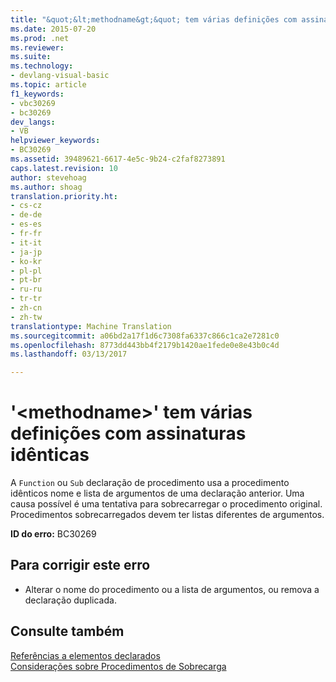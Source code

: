 ```yaml
---
title: "&quot;&lt;methodname&gt;&quot; tem várias definições com assinaturas idênticas | Documentos do Microsoft"
ms.date: 2015-07-20
ms.prod: .net
ms.reviewer: 
ms.suite: 
ms.technology:
- devlang-visual-basic
ms.topic: article
f1_keywords:
- vbc30269
- bc30269
dev_langs:
- VB
helpviewer_keywords:
- BC30269
ms.assetid: 39489621-6617-4e5c-9b24-c2faf8273891
caps.latest.revision: 10
author: stevehoag
ms.author: shoag
translation.priority.ht:
- cs-cz
- de-de
- es-es
- fr-fr
- it-it
- ja-jp
- ko-kr
- pl-pl
- pt-br
- ru-ru
- tr-tr
- zh-cn
- zh-tw
translationtype: Machine Translation
ms.sourcegitcommit: a06bd2a17f1d6c7308fa6337c866c1ca2e7281c0
ms.openlocfilehash: 8773dd443bb4f2179b1420ae1fede0e8e43b0c4d
ms.lasthandoff: 03/13/2017

---
```

# <a name="39ltmethodnamegt39-has-multiple-definitions-with-identical-signatures"></a>'&lt;methodname&gt;' tem várias definições com assinaturas idênticas
A `Function` ou `Sub` declaração de procedimento usa a procedimento idênticos nome e lista de argumentos de uma declaração anterior. Uma causa possível é uma tentativa para sobrecarregar o procedimento original. Procedimentos sobrecarregados devem ter listas diferentes de argumentos.  
  
 **ID do erro:** BC30269  
  
## <a name="to-correct-this-error"></a>Para corrigir este erro  
  
-   Alterar o nome do procedimento ou a lista de argumentos, ou remova a declaração duplicada.  
  
## <a name="see-also"></a>Consulte também  
 [Referências a elementos declarados](../../../visual-basic/programming-guide/language-features/declared-elements/references-to-declared-elements.md)   
 [Considerações sobre Procedimentos de Sobrecarga](../../../visual-basic/programming-guide/language-features/procedures/considerations-in-overloading-procedures.md)
